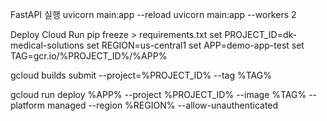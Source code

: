 FastAPI 실행
uvicorn main:app --reload uvicorn main:app --workers 2

Deploy Cloud Run
pip freeze > requirements.txt
set PROJECT_ID=dk-medical-solutions
set REGION=us-central1
set APP=demo-app-test
set TAG=gcr.io/%PROJECT_ID%/%APP%

gcloud builds submit --project=%PROJECT_ID% --tag %TAG%

gcloud run deploy %APP% --project %PROJECT_ID% --image %TAG% --platform managed --region %REGION% --allow-unauthenticated
